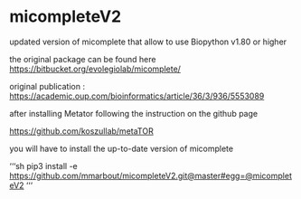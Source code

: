 # micompleteV2
updated version of micomplete that allow to use Biopython v1.80 or higher

the original package can be found here <https://bitbucket.org/evolegiolab/micomplete/>

original publication : <https://academic.oup.com/bioinformatics/article/36/3/936/5553089>

after installing Metator following the instruction on the github page

<https://github.com/koszullab/metaTOR>

you will have to install the up-to-date version of micomplete

‘‘‘sh
pip3 install -e https://github.com/mmarbout/micompleteV2.git@master#egg=@micompleteV2
‘‘‘
